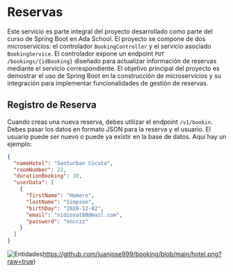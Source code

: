 
# Reservas

Este servicio es parte integral del proyecto desarrollado como parte del curso de Spring Boot en Ada School. El proyecto se compone de dos microservicios: el controlador `BookingController` y el servicio asociado `BookingService`. El controlador expone un endpoint `PUT /bookings/{idBooking}` diseñado para actualizar información de reservas mediante el servicio correspondiente. El objetivo principal del proyecto es demostrar el uso de Spring Boot en la construcción de microservicios y su integración para implementar funcionalidades de gestión de reservas.

## Registro de Reserva

Cuando creas una nueva reserva, debes utilizar el endpoint `/v1/bookin`. Debes pasar los datos en formato JSON para la reserva y el usuario. El usuario puede ser nuevo o puede ya existir en la base de datos. Aquí hay un ejemplo:

```json
{
  "nameHotel": "Santurban Cúcuta",
  "roomNumber": 22,
  "durationBooking": 10,
  "userData": [
    {
      "firstName": "Homero",
      "lastName": "Simpson",
      "birthDay": "2020-12-02",
      "email": "nidiosat88@mail.com",
      "password": "nncczz"
    }
  ]
}
````
![Entidades](https://github.com/juanjose999/booking/blob/main/hotel.png?raw=true)https://github.com/juanjose999/booking/blob/main/hotel.png?raw=true)
